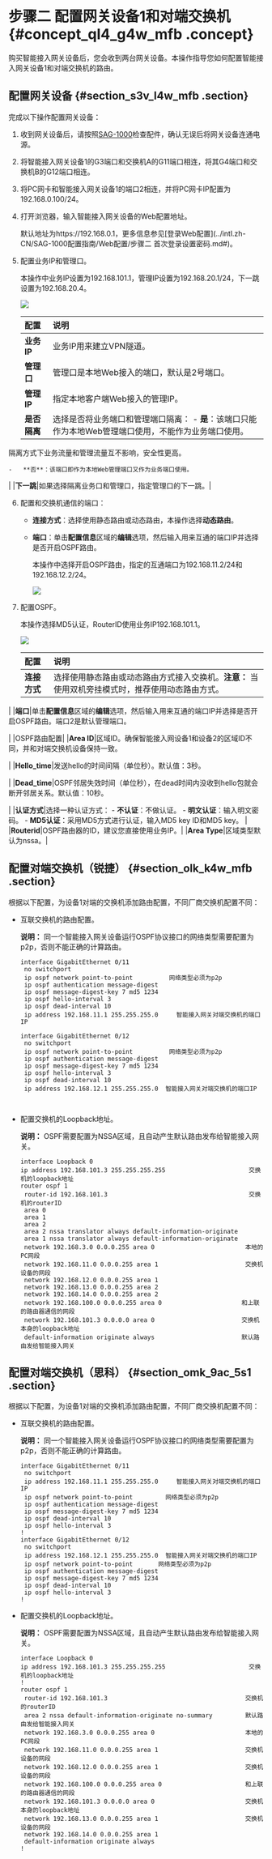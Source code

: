 # 步骤二 配置网关设备1和对端交换机 {#concept_ql4_g4w_mfb .concept}

购买智能接入网关设备后，您会收到两台网关设备。本操作指导您如何配置智能接入网关设备1和对端交换机的路由。

## 配置网关设备 {#section_s3v_l4w_mfb .section}

完成以下操作配置网关设备：

1.  收到网关设备后，请按照[SAG-1000](../intl.zh-CN/产品简介/智能接入网关硬件版设备/SAG-1000.md#)检查配件，确认无误后将网关设备连通电源。
2.  将智能接入网关设备1的G3端口和交换机A的G11端口相连，将其G4端口和交换机B的G12端口相连。
3.  将PC网卡和智能接入网关设备1的端口2相连，并将PC网卡IP配置为192.168.0.100/24。
4.  打开浏览器，输入智能接入网关设备的Web配置地址。

    默认地址为https://192.168.0.1，更多信息参见[登录Web配置](../intl.zh-CN/SAG-1000配置指南/Web配置/步骤二 首次登录设置密码.md#)。

5.  配置业务IP和管理口。

    本操作中业务IP设置为192.168.101.1，管理IP设置为192.168.20.1/24，下一跳设置为192.168.20.4。

    ![](http://static-aliyun-doc.oss-cn-hangzhou.aliyuncs.com/assets/img/23988/155702401413922_zh-CN.png)

    |配置|说明|
    |:-|:-|
    |**业务IP**|业务IP用来建立VPN隧道。|
    |**管理口**|管理口是本地Web接入的端口，默认是2号端口。|
    |**管理IP**|指定本地客户端Web接入的管理IP。|
    |**是否隔离**|选择是否将业务端口和管理端口隔离：     -   **是**：该端口只能作为本地Web管理端口使用，不能作为业务端口使用。

隔离方式下业务流量和管理流量互不影响，安全性更高。

    -   **否**：该端口即作为本地Web管理端口又作为业务端口使用。
 |
    |**下一跳**|如果选择隔离业务口和管理口，指定管理口的下一跳。|

6.  配置和交换机通信的端口：
    -   **连接方式**：选择使用静态路由或动态路由，本操作选择**动态路由**。
    -   **端口**：单击**配置信息**区域的**编辑**选项，然后输入用来互通的端口IP并选择是否开启OSPF路由。

        本操作中选择开启OSPF路由，指定的互通端口为192.168.11.2/24和192.168.12.2/24。

        ![](http://static-aliyun-doc.oss-cn-hangzhou.aliyuncs.com/assets/img/23988/155702401413928_zh-CN.png)

7.  配置OSPF。

    本操作选择MD5认证，RouterID使用业务IP192.168.101.1。

    ![](http://static-aliyun-doc.oss-cn-hangzhou.aliyuncs.com/assets/img/23988/155702401413929_zh-CN.png)

    |配置|说明|
    |:-|:-|
    |**连接方式**|选择使用静态路由或动态路由方式接入交换机。**注意：** 当使用双机旁挂模式时，推荐使用动态路由方式。

|
    |**端口**|单击**配置信息**区域的**编辑**选项，然后输入用来互通的端口IP并选择是否开启OSPF路由。端口2是默认管理端口。

|
    |OSPF路由配置|
    |**Area ID**|区域ID。确保智能接入网设备1和设备2的区域ID不同，并和对端交换机设备保持一致。

|
    |**Hello\_time**|发送hello的时间间隔（单位秒）。默认值：3秒。

|
    |**Dead\_time**|OSPF邻居失效时间（单位秒），在dead时间内没收到hello包就会断开邻居关系。默认值：10秒。

|
    |**认证方式**|选择一种认证方式：    -   **不认证**：不做认证。
    -   **明文认证**：输入明文密码。
    -   **MD5认证**：采用MD5方式进行认证，输入MD5 key ID和MD5 key。
|
    |**Routerid**|OSPF路由器的ID，建议您直接使用业务IP。|
    |**Area Type**|区域类型默认为nssa。|


## 配置对端交换机（锐捷） {#section_olk_k4w_mfb .section}

根据以下配置，为设备1对端的交换机添加路由配置，不同厂商交换机配置不同：

-   互联交换机的路由配置。

    **说明：** 同一个智能接入网关设备运行OSPF协议接口的网络类型需要配置为p2p，否则不能正确的计算路由。

    ```
    interface GigabitEthernet 0/11
     no switchport
     ip ospf network point-to-point          网络类型必须为p2p
     ip ospf authentication message-digest
     ip ospf message-digest-key 7 md5 1234
     ip ospf hello-interval 3
     ip ospf dead-interval 10
     ip address 192.168.11.1 255.255.255.0     智能接入网关对端交换机的端口IP
    
    interface GigabitEthernet 0/12
     no switchport
     ip ospf network point-to-point          网络类型必须为p2p
     ip ospf authentication message-digest
     ip ospf message-digest-key 7 md5 1234
     ip ospf hello-interval 3
     ip ospf dead-interval 10
     ip address 192.168.12.1 255.255.255.0  智能接入网关对端交换机的端口IP
    
    						
    ```

-   配置交换机的Loopback地址。

    **说明：** OSPF需要配置为NSSA区域，且自动产生默认路由发布给智能接入网关。

    ```
    interface Loopback 0
    ip address 192.168.101.3 255.255.255.255                       交换机的loopback地址
    router ospf 1
     router-id 192.168.101.3                                       交换机的routerID
     area 0
     area 1
     area 2
     area 2 nssa translator always default-information-originate 
     area 1 nssa translator always default-information-originate
     network 192.168.3.0 0.0.0.255 area 0                         本地的PC网段
     network 192.168.11.0 0.0.0.255 area 1                        交换机设备的网段
     network 192.168.12.0 0.0.0.255 area 1
     network 192.168.13.0 0.0.0.255 area 2 
     network 192.168.14.0 0.0.0.255 area 2
     network 192.168.100.0 0.0.0.255 area 0                      和上联的路由器通信的网段
     network 192.168.101.3 0.0.0.0 area 0                        交换机本身的loopback地址
     default-information originate always                        默认路由发给智能接入网关
    ```


## 配置对端交换机（思科） {#section_omk_9ac_5s1 .section}

根据以下配置，为设备1对端的交换机添加路由配置，不同厂商交换机配置不同：

-   互联交换机的路由配置。

    **说明：** 同一个智能接入网关设备运行OSPF协议接口的网络类型需要配置为p2p，否则不能正确的计算路由。

    ``` {#codeblock_rlp_la4_o6i}
    interface GigabitEthernet 0/11
     no switchport
     ip address 192.168.11.1 255.255.255.0     智能接入网关对端交换机的端口IP
     ip ospf network point-to-point         网络类型必须为p2p
     ip ospf authentication message-digest
     ip ospf message-digest-key 7 md5 1234
     ip ospf dead-interval 10
     ip ospf hello-interval 3
    !
    interface GigabitEthernet 0/12
     no switchport
     ip address 192.168.12.1 255.255.255.0  智能接入网关对端交换机的端口IP
     ip ospf network point-to-point       网络类型必须为p2p
     ip ospf authentication message-digest
     ip ospf message-digest-key 7 md5 1234
     ip ospf dead-interval 10
     ip ospf hello-interval 3
    !
    ```

-   配置交换机的Loopback地址。

    **说明：** OSPF需要配置为NSSA区域，且自动产生默认路由发布给智能接入网关。

    ``` {#codeblock_a2o_12y_k24}
    interface Loopback 0
    ip address 192.168.101.3 255.255.255.255                       交换机的loopback地址
    !
    router ospf 1
     router-id 192.168.101.3                                      交换机的routerID
     area 2 nssa default-information-originate no-summary         默认路由发给智能接入网关
     network 192.168.3.0 0.0.0.255 area 0                         本地的PC网段
     network 192.168.11.0 0.0.0.255 area 1                        交换机设备的网段
     network 192.168.12.0 0.0.0.255 area 1                        交换机设备的网段
     network 192.168.100.0 0.0.0.255 area 0                       和上联的路由器通信的网段
     network 192.168.101.3 0.0.0.0 area 0                         交换机本身的loopback地址
     network 192.168.13.0 0.0.0.255 area 1                        交换机设备的网段
     network 192.168.14.0 0.0.0.255 area 1
     default-information originate always
    !
    ```


